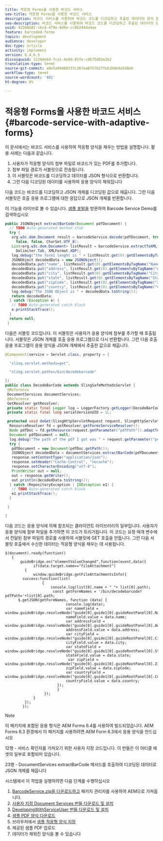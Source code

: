 ```yaml
---
title: 적응형 Forms을 사용한 바코드 서비스
seo-title: 적응형 Forms을 사용한 바코드 서비스
description: 바코드 서비스를 사용하여 바코드 코드를 디코딩하고 추출된 데이터의 양식 필드 채우기
seo-description: 바코드 서비스를 사용하여 바코드 코드를 디코딩하고 추출된 데이터의 양식 필드 채우기
uuid: 42568b81-cbcd-479e-8d9a-cc0b244da4ae
feature: barcoded-forms
topics: development
audience: developer
doc-type: article
activity: implement
version: 6.4,6.5
discoiquuid: 1224de6d-7ca1-4e9d-85fe-cd675d03e262
translation-type: tm+mt
source-git-commit: a0e5a99408237c367ea075762ffeb3b9e9a5d8eb
workflow-type: tm+mt
source-wordcount: '401'
ht-degree: 0%

---
```



# 적응형 Forms을 사용한 바코드 서비스{#barcode-service-with-adaptive-forms}

이 문서에서는 바코드 서비스를 사용하여 적응형 양식을 채우는 방법을 설명합니다. 활용 사례는 다음과 같습니다.

1. 사용자가 적응형 양식의 첨부 파일로 바코드가 있는 PDF를 추가합니다.
1. 첨부 파일 경로가 서블릿으로 전송됩니다.
1. 이 서블릿은 바코드를 디코딩하고 데이터를 JSON 형식으로 반환합니다.
1. 그런 다음 디코딩된 데이터를 사용하여 응용 양식이 채워집니다

다음 코드는 바코드를 디코딩하고 JSON 개체를 디코딩된 값으로 채웁니다. 그런 다음 서블릿은 호출 응용 프로그램에 대한 응답으로 JSON 개체를 반환합니다.

이 기능을 라이브로 볼 수 있습니다. [샘플 포털을](https://forms.enablementadobe.com/content/samples/samples.html?query=0) 방문하여 Barcode Service Demo를 검색하십시오

```java
public JSONObject extractBarCode(Document pdfDocument) {
  // TODO Auto-generated method stub
  try {
   org.w3c.dom.Document result = barcodeService.decode(pdfDocument, true, false, false, false, false, false,
     false, false, CharSet.UTF_8);
   List<org.w3c.dom.Document> listResult = barcodeService.extractToXML(result, Delimiter.Carriage_Return,
     Delimiter.Tab, XMLFormat.XDP);
   log.debug("the form1 lenght is " + listResult.get(0).getElementsByTagName("form1").getLength());
   JSONObject decodedData = new JSONObject();
   decodedData.put("name", listResult.get(0).getElementsByTagName("Name").item(0).getTextContent());
   decodedData.put("address", listResult.get(0).getElementsByTagName("Address").item(0).getTextContent());
   decodedData.put("city", listResult.get(0).getElementsByTagName("City").item(0).getTextContent());
   decodedData.put("state", listResult.get(0).getElementsByTagName("State").item(0).getTextContent());
   decodedData.put("zipCode", listResult.get(0).getElementsByTagName("ZipCode").item(0).getTextContent());
   decodedData.put("country", listResult.get(0).getElementsByTagName("Country").item(0).getTextContent());
   log.debug("The JSON Object is " + decodedData.toString());
   return decodedData;
  } catch (Exception e) {
   // TODO Auto-generated catch block
   e.printStackTrace();
  }
  return null;
 }
```

다음은 서블릿 코드입니다. 이 서블릿은 사용자가 응용 양식에 첨부를 추가할 때 호출됩니다. 서블릿은 JSON 개체를 호출 응용 프로그램으로 다시 반환합니다. 그런 다음 호출 응용 프로그램이 응용 양식을 JSON 개체에서 추출한 값으로 채웁니다.

```java
@Component(service = Servlet.class, property = {

  "sling.servlet.methods=get",

  "sling.servlet.paths=/bin/decodebarcode"

})
public class DecodeBarCode extends SlingSafeMethodsServlet {
 @Reference
 DocumentServices documentServices;
 @Reference
 GetResolver getResolver;
 private static final Logger log = LoggerFactory.getLogger(DecodeBarCode.class);
 private static final long serialVersionUID = 1L;

 protected void doGet(SlingHttpServletRequest request, SlingHttpServletResponse response) {
  ResourceResolver fd = getResolver.getFormsServiceResolver();
  Node pdfDoc = fd.getResource(request.getParameter("pdfPath")).adaptTo(Node.class);
  Document pdfDocument = null;
  log.debug("The path of the pdf I got was " + request.getParameter("pdfPath"));
  try {
   pdfDocument = new Document(pdfDoc.getPath());
   JSONObject decodedData = documentServices.extractBarCode(pdfDocument);
   response.setContentType("application/json");
   response.setHeader("Cache-Control", "nocache");
   response.setCharacterEncoding("utf-8");
   PrintWriter out = null;
   out = response.getWriter();
   out.println(decodedData.toString());
  } catch (RepositoryException | IOException e1) {
   // TODO Auto-generated catch block
   e1.printStackTrace();
  }

 }

}
```

다음 코드는 응용 양식에 의해 참조되는 클라이언트 라이브러리의 일부입니다. 사용자가 응용 양식에 첨부 파일을 추가하면 이 코드가 트리거됩니다. 이 코드는 요청 매개 변수에서 전달된 첨부 파일의 경로를 사용하여 서블릿에 GET 호출을 만듭니다. 그런 다음 서블릿 호출에서 수신한 데이터는 적응형 양식을 채우는 데 사용됩니다.

```
$(document).ready(function()
   {
       guideBridge.on("elementValueChanged",function(event,data){
             if(data.target.name=="fileAttachment")
         {
             window.guideBridge.getFileAttachmentsInfo({
        success:function(list) 
                 {
                     console.log(list[0].name + " "+ list[0].path);
                      const getFormNames = '/bin/decodebarcode?pdfPath='+list[0].path;
      $.getJSON(getFormNames, function (data) {
                            console.log(data);
                            var nameField = window.guideBridge.resolveNode("guide[0].guide1[0].guideRootPanel[0].Name[0]");
                            nameField.value = data.name;
                            var addressField = window.guideBridge.resolveNode("guide[0].guide1[0].guideRootPanel[0].Address[0]");
                            addressField.value = data.address;
                            var cityField = window.guideBridge.resolveNode("guide[0].guide1[0].guideRootPanel[0].City[0]");
                            cityField.value = data.city;
                            var stateField = window.guideBridge.resolveNode("guide[0].guide1[0].guideRootPanel[0].State[0]");
                            stateField.value = data.state;
                             var zipField = window.guideBridge.resolveNode("guide[0].guide1[0].guideRootPanel[0].Zip[0]");
                            zipField.value = data.zipCode;
                            var countryField = window.guideBridge.resolveNode("guide[0].guide1[0].guideRootPanel[0].Country[0]");
                            countryField.value = data.country;
                        });
                        }
                  });
             }
         });
        });
```

>[!NOTE]
>
>이 패키지에 포함된 응용 형식은 AEM Forms 6.4를 사용하여 빌드되었습니다. AEM Forms 6.3 환경에서 이 패키지를 사용하려면 AEM Form 6.3에서 응용 양식을 만드십시오

12행 - 서비스 확인자를 가져오기 위한 사용자 지정 코드입니다. 이 번들은 이 아티클 에셋의 일부로 포함되어 있습니다.

23행 - DocumentServices extractBarCode 메서드를 호출하여 디코딩된 데이터로 JSON 개체를 채웁니다

시스템에서 이 작업을 실행하려면 다음 단계를 수행하십시오

1. [BarcodeService.zip을 다운로드하고](assets/barcodeservice.zip) 패키지 관리자를 사용하여 AEM으로 가져옵니다.
1. [사용자 지정 Document Services 번들 다운로드 및 설치](/help/forms/assets/common-osgi-bundles/AEMFormsDocumentServices.core-1.0-SNAPSHOT.jar)
1. [DevelopingWithServiceUser 번들 다운로드 및 설치](/help/forms/assets/common-osgi-bundles/DevelopingWithServiceUser.jar)
1. [샘플 PDF 양식 다운로드](assets/barcode.pdf)
1. 브라우저에서 [샘플 적응형 양식 지정](http://localhost:4502/content/dam/formsanddocuments/barcodedemo/jcr:content?wcmmode=disabled)
1. 제공된 샘플 PDF 업로드
1. 데이터가 채워진 양식을 볼 수 있습니다

